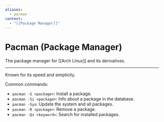 ```yaml
---
aliases:
  - pacman
context:
  - "[[Package Manager]]"
---
```


# Pacman (Package Manager)

The package manager for [[Arch Linux]] and its derivatives.

---

Known for its speed and simplicity.

Common commands:

- `pacman -S <package>`: Install a package.
- `pacman -Si <package>`: Info about a package in the database.
- `pacman -Syu`: Update the system and all packages.
- `pacman -R <package>`: Remove a package.
- `pacman -Qs <keyword>`: Search for installed packages.
